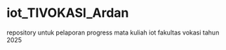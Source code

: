 # iot_TIVOKASI_Ardan
repository untuk pelaporan progress mata kuliah iot fakultas vokasi tahun 2025
